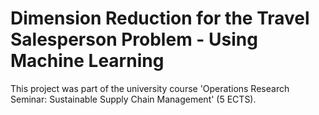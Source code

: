# Dimension Reduction for the Travel Salesperson Problem - Using Machine Learning 

This project was part of the university course 'Operations Research Seminar: Sustainable Supply Chain Management' (5 ECTS).
